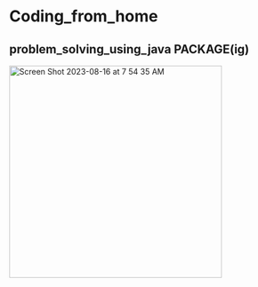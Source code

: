 # Coding_from_home

## problem_solving_using_java PACKAGE(ig)



<img width="382" alt="Screen Shot 2023-08-16 at 7 54 35 AM" src="https://github.com/White-OvO/Coding_from_home/assets/120700219/977c946d-1cbe-410f-88e2-847ff4f1979e">
